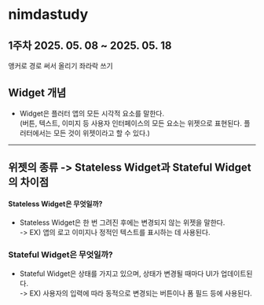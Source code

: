 # nimdastudy
1주차 2025. 05. 08 ~ 2025. 05. 18<br>
---
앵커로 경로 써서 올리기 좌라락 쓰기<br>
## Widget 개념
* Widget은 플러터 앱의 모든 시각적 요소를 말한다.<br>
(버튼, 텍스트, 이미지 등 사용자 인터페이스의 모든 요소는 위젯으로 표현된다. 플러터에서는 모든 것이 위젯이라고 할 수 있다.)<br>

* * *

## 위젯의 종류 -> Stateless Widget과 Stateful Widget의 차이점

#### Stateless Widget은 무엇일까?
* Stateless Widget은 한 번 그려진 후에는 변경되지 않는 위젯을 말한다.<br>
-> EX) 앱의 로고 이미지나 정적인 텍스트를 표시하는 데 사용된다.

### Stateful Widget은 무엇일까?
* Stateful Widget은 상태를 가지고 있으며, 상태가 변경될 때마다 UI가 업데이트된다.<br>
-> EX) 사용자의 입력에 따라 동적으로 변경되는 버튼이나 폼 필드 등에 사용된다.


